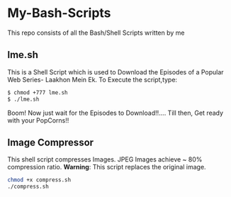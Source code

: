 # My-Bash-Scripts
This repo consists of all the Bash/Shell Scripts written by me

## lme.sh
This is a Shell Script which is used to Download the Episodes of a Popular Web Series- Laakhon Mein Ek.
To Execute the script,type:
```sh
$ chmod +777 lme.sh
$ ./lme.sh
```
Boom! Now just wait for the Episodes to Download!!.... Till then, Get ready with your PopCorns!!

## Image Compressor
This shell script compresses Images. JPEG Images achieve ~ 80% compression ratio.
**Warning**: This script replaces the original image.
```sh
chmod +x compress.sh
./compress.sh
``` 
